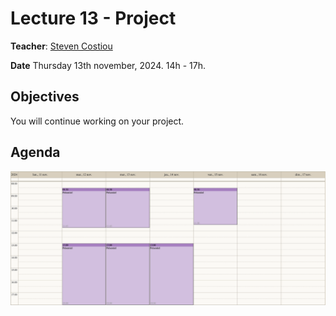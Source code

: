 # Lecture 13 - Project
**Teacher**: [Steven Costiou](https://kloum.io/costiou)

**Date** Thursday 13th november, 2024. 14h - 17h.

## Objectives

You will continue working on your project.


## Agenda

![img](/Week-07-Project-November-11-15-2024/week-07-agenda.png)   